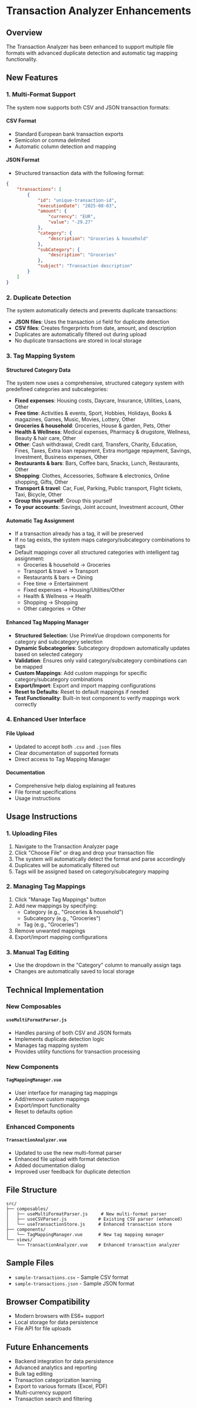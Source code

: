 # Transaction Analyzer Enhancements

## Overview

The Transaction Analyzer has been enhanced to support multiple file formats with advanced duplicate detection and automatic tag mapping functionality.

## New Features

### 1. Multi-Format Support

The system now supports both CSV and JSON transaction formats:

#### CSV Format

-   Standard European bank transaction exports
-   Semicolon or comma delimited
-   Automatic column detection and mapping

#### JSON Format

-   Structured transaction data with the following format:

```json
{
    "transactions": [
        {
            "id": "unique-transaction-id",
            "executionDate": "2025-08-03",
            "amount": {
                "currency": "EUR",
                "value": "-29.27"
            },
            "category": {
                "description": "Groceries & household"
            },
            "subCategory": {
                "description": "Groceries"
            },
            "subject": "Transaction description"
        }
    ]
}
```

### 2. Duplicate Detection

The system automatically detects and prevents duplicate transactions:

-   **JSON files**: Uses the transaction `id` field for duplicate detection
-   **CSV files**: Creates fingerprints from date, amount, and description
-   Duplicates are automatically filtered out during upload
-   No duplicate transactions are stored in local storage

### 3. Tag Mapping System

#### Structured Category Data

The system now uses a comprehensive, structured category system with predefined categories and subcategories:

-   **Fixed expenses**: Housing costs, Daycare, Insurance, Utilities, Loans, Other
-   **Free time**: Activities & events, Sport, Hobbies, Holidays, Books & magazines, Games, Music, Movies, Lottery, Other
-   **Groceries & household**: Groceries, House & garden, Pets, Other
-   **Health & Wellness**: Medical expenses, Pharmacy & drugstore, Wellness, Beauty & hair care, Other
-   **Other**: Cash withdrawal, Credit card, Transfers, Charity, Education, Fines, Taxes, Extra loan repayment, Extra mortgage repayment, Savings, Investment, Business expenses, Other
-   **Restaurants & bars**: Bars, Coffee bars, Snacks, Lunch, Restaurants, Other
-   **Shopping**: Clothes, Accessories, Software & electronics, Online shopping, Gifts, Other
-   **Transport & travel**: Car, Fuel, Parking, Public transport, Flight tickets, Taxi, Bicycle, Other
-   **Group this yourself**: Group this yourself
-   **To your accounts**: Savings, Joint account, Investment account, Other

#### Automatic Tag Assignment

-   If a transaction already has a tag, it will be preserved
-   If no tag exists, the system maps category/subcategory combinations to tags
-   Default mappings cover all structured categories with intelligent tag assignment:
    -   Groceries & household → Groceries
    -   Transport & travel → Transport
    -   Restaurants & bars → Dining
    -   Free time → Entertainment
    -   Fixed expenses → Housing/Utilities/Other
    -   Health & Wellness → Health
    -   Shopping → Shopping
    -   Other categories → Other

#### Enhanced Tag Mapping Manager

-   **Structured Selection**: Use PrimeVue dropdown components for category and subcategory selection
-   **Dynamic Subcategories**: Subcategory dropdown automatically updates based on selected category
-   **Validation**: Ensures only valid category/subcategory combinations can be mapped
-   **Custom Mappings**: Add custom mappings for specific category/subcategory combinations
-   **Export/Import**: Export and import mapping configurations
-   **Reset to Defaults**: Reset to default mappings if needed
-   **Test Functionality**: Built-in test component to verify mappings work correctly

### 4. Enhanced User Interface

#### File Upload

-   Updated to accept both `.csv` and `.json` files
-   Clear documentation of supported formats
-   Direct access to Tag Mapping Manager

#### Documentation

-   Comprehensive help dialog explaining all features
-   File format specifications
-   Usage instructions

## Usage Instructions

### 1. Uploading Files

1. Navigate to the Transaction Analyzer page
2. Click "Choose File" or drag and drop your transaction file
3. The system will automatically detect the format and parse accordingly
4. Duplicates will be automatically filtered out
5. Tags will be assigned based on category/subcategory mapping

### 2. Managing Tag Mappings

1. Click "Manage Tag Mappings" button
2. Add new mappings by specifying:
    - Category (e.g., "Groceries & household")
    - Subcategory (e.g., "Groceries")
    - Tag (e.g., "Groceries")
3. Remove unwanted mappings
4. Export/import mapping configurations

### 3. Manual Tag Editing

-   Use the dropdown in the "Category" column to manually assign tags
-   Changes are automatically saved to local storage

## Technical Implementation

### New Composables

#### `useMultiFormatParser.js`

-   Handles parsing of both CSV and JSON formats
-   Implements duplicate detection logic
-   Manages tag mapping system
-   Provides utility functions for transaction processing

### New Components

#### `TagMappingManager.vue`

-   User interface for managing tag mappings
-   Add/remove custom mappings
-   Export/import functionality
-   Reset to defaults option

### Enhanced Components

#### `TransactionAnalyzer.vue`

-   Updated to use the new multi-format parser
-   Enhanced file upload with format detection
-   Added documentation dialog
-   Improved user feedback for duplicate detection

## File Structure

```
src/
├── composables/
│   ├── useMultiFormatParser.js     # New multi-format parser
│   ├── useCSVParser.js            # Existing CSV parser (enhanced)
│   └── useTransactionStore.js     # Enhanced transaction store
├── components/
│   └── TagMappingManager.vue      # New tag mapping manager
└── views/
    └── TransactionAnalyzer.vue    # Enhanced transaction analyzer
```

## Sample Files

-   `sample-transactions.csv` - Sample CSV format
-   `sample-transactions.json` - Sample JSON format

## Browser Compatibility

-   Modern browsers with ES6+ support
-   Local storage for data persistence
-   File API for file uploads

## Future Enhancements

-   Backend integration for data persistence
-   Advanced analytics and reporting
-   Bulk tag editing
-   Transaction categorization learning
-   Export to various formats (Excel, PDF)
-   Multi-currency support
-   Transaction search and filtering

